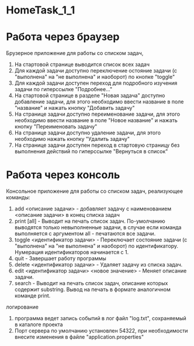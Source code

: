 # HomeTask_1_1

# Работа через браузер
Брузерное приложение для работы со списком задач,
1. На стартовой странице выводится список всех задач
2. Для каждой задачи доступно переключение остояние задачи (с "выполнена" на "не выполнена"
   и наоборот) по кнопке "toggle"
3. Для каждой задачи доступен переход для подробного изучения задачи по гиперссылке "Подробнее..."
4. На стартовой странице в разделе "Новая задача" доступно добавление задачи, для этого необходимо 
   ввести название в поле "название" и нажать кнопку "Добавить задачу"
5. На странице задачи доступно переименование задачи, для этого необходимо
   ввести название в поле "Новое название" и нажать кнопку "Переименовать задачу"
6. На странице задачи доступно удаление задачи, для этого необходимо
   нажать кнопку "Удалить задачу"
7. На странице задачи доступен переход в стартовую страницу без выполнения действий 
   по гиперссылке "Вернуться в список"
   
# Работа через консоль

Консольное приложение для работы со списком задач, реализующее команды:
1. add <описание задачи> - добавляет задачу с наименованием <описание задачи> в конец списка задач
2. print [all] - Выводит на печать список задач. По-умолчанию выводятся только невыполненные задачи, 
   в случае если команда выполняется с аргументом all - печатаются все задачи.
3. toggle <идентификатор задачи> - Переключает состояние задачи (с "выполнена" на "не выполнена" 
   и наоборот) по идентификатору. Нумерация идентификаторов начинается с 1.
4. quit - Завершает работу программы
5. delete <идентификатор задачи> - Удаляет задачу из списка задач. 
6. edit <идентификатор задачи> <новое значение> - Меняет описание задачи.
7. search <substring> - Выводит на печать список задач, описание которых содержит substring. 
   Вывод на печать в формате аналогичном команде print.


логирование
1. программа ведет запись событий в лог файл "log.txt", сохраняемый в каталоге проекта
2. Порт сервера по умолчанию установлен 54322, при необходимости внесите изменения в файле "application.properties"